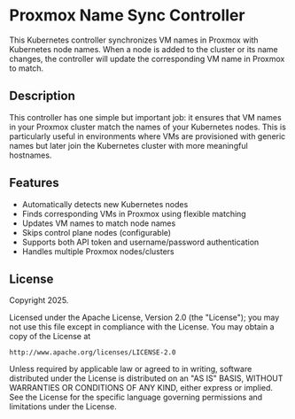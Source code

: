 # Proxmox Name Sync Controller

This Kubernetes controller synchronizes VM names in Proxmox with Kubernetes node names. When a node is added to the cluster or its name changes, the controller will update the corresponding VM name in Proxmox to match.

## Description

This controller has one simple but important job: it ensures that VM names in your Proxmox cluster match the names of your Kubernetes nodes. This is particularly useful in environments where VMs are provisioned with generic names but later join the Kubernetes cluster with more meaningful hostnames.

## Features

- Automatically detects new Kubernetes nodes
- Finds corresponding VMs in Proxmox using flexible matching
- Updates VM names to match node names
- Skips control plane nodes (configurable)
- Supports both API token and username/password authentication
- Handles multiple Proxmox nodes/clusters

## License

Copyright 2025.

Licensed under the Apache License, Version 2.0 (the "License");
you may not use this file except in compliance with the License.
You may obtain a copy of the License at

    http://www.apache.org/licenses/LICENSE-2.0

Unless required by applicable law or agreed to in writing, software
distributed under the License is distributed on an "AS IS" BASIS,
WITHOUT WARRANTIES OR CONDITIONS OF ANY KIND, either express or implied.
See the License for the specific language governing permissions and
limitations under the License.

